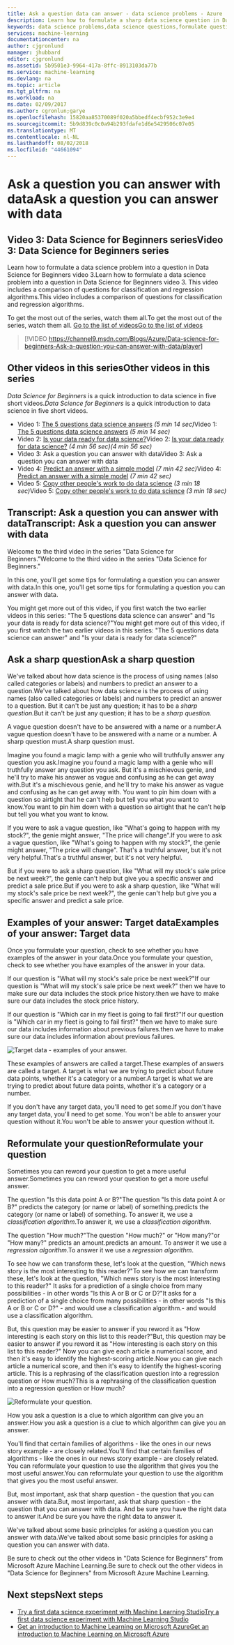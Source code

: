 ```yaml
---
title: Ask a question data can answer - data science problems - Azure | Microsoft Docs
description: Learn how to formulate a sharp data science question in Data Science for Beginners video 3. Includes a comparison of classification and regression questions.
keywords: data science problems,data science questions,formulate questions,regression questions,classification questions,sharp question
services: machine-learning
documentationcenter: na
author: cjgronlund
manager: jhubbard
editor: cjgronlund
ms.assetid: 5b9501e3-9964-417a-8ffc-8913103da77b
ms.service: machine-learning
ms.devlang: na
ms.topic: article
ms.tgt_pltfrm: na
ms.workload: na
ms.date: 02/09/2017
ms.author: cgronlun;garye
ms.openlocfilehash: 15820aa85370089f020a5bbedf4ecbf952c3e9e4
ms.sourcegitcommit: 5b9d839c0c0a94b293fdafe1d6e5429506c07e05
ms.translationtype: MT
ms.contentlocale: nl-NL
ms.lasthandoff: 08/02/2018
ms.locfileid: "44661094"
---
```

# <a name="ask-a-question-you-can-answer-with-data"></a><span data-ttu-id="b42fe-105">Ask a question you can answer with data</span><span class="sxs-lookup"><span data-stu-id="b42fe-105">Ask a question you can answer with data</span></span>
## <a name="video-3-data-science-for-beginners-series"></a><span data-ttu-id="b42fe-106">Video 3: Data Science for Beginners series</span><span class="sxs-lookup"><span data-stu-id="b42fe-106">Video 3: Data Science for Beginners series</span></span>
<span data-ttu-id="b42fe-107">Learn how to formulate a data science problem into a question in Data Science for Beginners video 3.</span><span class="sxs-lookup"><span data-stu-id="b42fe-107">Learn how to formulate a data science problem into a question in Data Science for Beginners video 3.</span></span> <span data-ttu-id="b42fe-108">This video includes a comparison of questions for classification and regression algorithms.</span><span class="sxs-lookup"><span data-stu-id="b42fe-108">This video includes a comparison of questions for classification and regression algorithms.</span></span>

<span data-ttu-id="b42fe-109">To get the most out of the series, watch them all.</span><span class="sxs-lookup"><span data-stu-id="b42fe-109">To get the most out of the series, watch them all.</span></span> [<span data-ttu-id="b42fe-110">Go to the list of videos</span><span class="sxs-lookup"><span data-stu-id="b42fe-110">Go to the list of videos</span></span>](#other-videos-in-this-series)

> [!VIDEO https://channel9.msdn.com/Blogs/Azure/Data-science-for-beginners-Ask-a-question-you-can-answer-with-data/player]
>
>

## <a name="other-videos-in-this-series"></a><span data-ttu-id="b42fe-111">Other videos in this series</span><span class="sxs-lookup"><span data-stu-id="b42fe-111">Other videos in this series</span></span>
<span data-ttu-id="b42fe-112">*Data Science for Beginners* is a quick introduction to data science in five short videos.</span><span class="sxs-lookup"><span data-stu-id="b42fe-112">*Data Science for Beginners* is a quick introduction to data science in five short videos.</span></span>

* <span data-ttu-id="b42fe-113">Video 1: [The 5 questions data science answers](machine-learning-data-science-for-beginners-the-5-questions-data-science-answers.md) *(5 min 14 sec)*</span><span class="sxs-lookup"><span data-stu-id="b42fe-113">Video 1: [The 5 questions data science answers](machine-learning-data-science-for-beginners-the-5-questions-data-science-answers.md) *(5 min 14 sec)*</span></span>
* <span data-ttu-id="b42fe-114">Video 2: [Is your data ready for data science?](machine-learning-data-science-for-beginners-is-your-data-ready-for-data-science.md)</span><span class="sxs-lookup"><span data-stu-id="b42fe-114">Video 2: [Is your data ready for data science?](machine-learning-data-science-for-beginners-is-your-data-ready-for-data-science.md)</span></span> <span data-ttu-id="b42fe-115">*(4 min 56 sec)*</span><span class="sxs-lookup"><span data-stu-id="b42fe-115">*(4 min 56 sec)*</span></span>
* <span data-ttu-id="b42fe-116">Video 3: Ask a question you can answer with data</span><span class="sxs-lookup"><span data-stu-id="b42fe-116">Video 3: Ask a question you can answer with data</span></span>
* <span data-ttu-id="b42fe-117">Video 4: [Predict an answer with a simple model](machine-learning-data-science-for-beginners-predict-an-answer-with-a-simple-model.md) *(7 min 42 sec)*</span><span class="sxs-lookup"><span data-stu-id="b42fe-117">Video 4: [Predict an answer with a simple model](machine-learning-data-science-for-beginners-predict-an-answer-with-a-simple-model.md) *(7 min 42 sec)*</span></span>
* <span data-ttu-id="b42fe-118">Video 5: [Copy other people's work to do data science](machine-learning-data-science-for-beginners-copy-other-peoples-work-to-do-data-science.md) *(3 min 18 sec)*</span><span class="sxs-lookup"><span data-stu-id="b42fe-118">Video 5: [Copy other people's work to do data science](machine-learning-data-science-for-beginners-copy-other-peoples-work-to-do-data-science.md) *(3 min 18 sec)*</span></span>

## <a name="transcript-ask-a-question-you-can-answer-with-data"></a><span data-ttu-id="b42fe-119">Transcript: Ask a question you can answer with data</span><span class="sxs-lookup"><span data-stu-id="b42fe-119">Transcript: Ask a question you can answer with data</span></span>
<span data-ttu-id="b42fe-120">Welcome to the third video in the series "Data Science for Beginners."</span><span class="sxs-lookup"><span data-stu-id="b42fe-120">Welcome to the third video in the series "Data Science for Beginners."</span></span>  

<span data-ttu-id="b42fe-121">In this one, you'll get some tips for formulating a question you can answer with data.</span><span class="sxs-lookup"><span data-stu-id="b42fe-121">In this one, you'll get some tips for formulating a question you can answer with data.</span></span>

<span data-ttu-id="b42fe-122">You might get more out of this video, if you first watch the two earlier videos in this series: "The 5 questions data science can answer" and "Is your data is ready for data science?"</span><span class="sxs-lookup"><span data-stu-id="b42fe-122">You might get more out of this video, if you first watch the two earlier videos in this series: "The 5 questions data science can answer" and "Is your data is ready for data science?"</span></span>

## <a name="ask-a-sharp-question"></a><span data-ttu-id="b42fe-123">Ask a sharp question</span><span class="sxs-lookup"><span data-stu-id="b42fe-123">Ask a sharp question</span></span>
<span data-ttu-id="b42fe-124">We've talked about how data science is the process of using names (also called categories or labels) and numbers to predict an answer to a question.</span><span class="sxs-lookup"><span data-stu-id="b42fe-124">We've talked about how data science is the process of using names (also called categories or labels) and numbers to predict an answer to a question.</span></span> <span data-ttu-id="b42fe-125">But it can't be just any question; it has to be a *sharp question.*</span><span class="sxs-lookup"><span data-stu-id="b42fe-125">But it can't be just any question; it has to be a *sharp question.*</span></span>

<span data-ttu-id="b42fe-126">A vague question doesn't have to be answered with a name or a number.</span><span class="sxs-lookup"><span data-stu-id="b42fe-126">A vague question doesn't have to be answered with a name or a number.</span></span> <span data-ttu-id="b42fe-127">A sharp question must.</span><span class="sxs-lookup"><span data-stu-id="b42fe-127">A sharp question must.</span></span>

<span data-ttu-id="b42fe-128">Imagine you found a magic lamp with a genie who will truthfully answer any question you ask.</span><span class="sxs-lookup"><span data-stu-id="b42fe-128">Imagine you found a magic lamp with a genie who will truthfully answer any question you ask.</span></span> <span data-ttu-id="b42fe-129">But it's a mischievous genie, and he'll try to make his answer as vague and confusing as he can get away with.</span><span class="sxs-lookup"><span data-stu-id="b42fe-129">But it's a mischievous genie, and he'll try to make his answer as vague and confusing as he can get away with.</span></span> <span data-ttu-id="b42fe-130">You want to pin him down with a question so airtight that he can't help but tell you what you want to know.</span><span class="sxs-lookup"><span data-stu-id="b42fe-130">You want to pin him down with a question so airtight that he can't help but tell you what you want to know.</span></span>

<span data-ttu-id="b42fe-131">If you were to ask a vague question, like "What's going to happen with my stock?", the genie might answer, "The price will change".</span><span class="sxs-lookup"><span data-stu-id="b42fe-131">If you were to ask a vague question, like "What's going to happen with my stock?", the genie might answer, "The price will change".</span></span> <span data-ttu-id="b42fe-132">That's a truthful answer, but it's not very helpful.</span><span class="sxs-lookup"><span data-stu-id="b42fe-132">That's a truthful answer, but it's not very helpful.</span></span>

<span data-ttu-id="b42fe-133">But if you were to ask a sharp question, like "What will my stock's sale price be next week?", the genie can't help but give you a specific answer and predict a sale price.</span><span class="sxs-lookup"><span data-stu-id="b42fe-133">But if you were to ask a sharp question, like "What will my stock's sale price be next week?", the genie can't help but give you a specific answer and predict a sale price.</span></span>

## <a name="examples-of-your-answer-target-data"></a><span data-ttu-id="b42fe-134">Examples of your answer: Target data</span><span class="sxs-lookup"><span data-stu-id="b42fe-134">Examples of your answer: Target data</span></span>
<span data-ttu-id="b42fe-135">Once you formulate your question, check to see whether you have examples of the answer in your data.</span><span class="sxs-lookup"><span data-stu-id="b42fe-135">Once you formulate your question, check to see whether you have examples of the answer in your data.</span></span>

<span data-ttu-id="b42fe-136">If our question is "What will my stock's sale price be next week?"</span><span class="sxs-lookup"><span data-stu-id="b42fe-136">If our question is "What will my stock's sale price be next week?"</span></span> <span data-ttu-id="b42fe-137">then we have to make sure our data includes the stock price history.</span><span class="sxs-lookup"><span data-stu-id="b42fe-137">then we have to make sure our data includes the stock price history.</span></span>

<span data-ttu-id="b42fe-138">If our question is "Which car in my fleet is going to fail first?"</span><span class="sxs-lookup"><span data-stu-id="b42fe-138">If our question is "Which car in my fleet is going to fail first?"</span></span> <span data-ttu-id="b42fe-139">then we have to make sure our data includes information about previous failures.</span><span class="sxs-lookup"><span data-stu-id="b42fe-139">then we have to make sure our data includes information about previous failures.</span></span>

![Target data - examples of your answer.](https://docstestmedia1.blob.core.windows.net/azure-media/articles/machine-learning/media/machine-learning-data-science-for-beginners-ask-a-question-you-can-answer-with-data/machine-learning-data-science-target-data.png)

<span data-ttu-id="b42fe-142">These examples of answers are called a target.</span><span class="sxs-lookup"><span data-stu-id="b42fe-142">These examples of answers are called a target.</span></span> <span data-ttu-id="b42fe-143">A target is what we are trying to predict about future data points, whether it's a category or a number.</span><span class="sxs-lookup"><span data-stu-id="b42fe-143">A target is what we are trying to predict about future data points, whether it's a category or a number.</span></span>

<span data-ttu-id="b42fe-144">If you don't have any target data, you'll need to get some.</span><span class="sxs-lookup"><span data-stu-id="b42fe-144">If you don't have any target data, you'll need to get some.</span></span> <span data-ttu-id="b42fe-145">You won't be able to answer your question without it.</span><span class="sxs-lookup"><span data-stu-id="b42fe-145">You won't be able to answer your question without it.</span></span>

## <a name="reformulate-your-question"></a><span data-ttu-id="b42fe-146">Reformulate your question</span><span class="sxs-lookup"><span data-stu-id="b42fe-146">Reformulate your question</span></span>
<span data-ttu-id="b42fe-147">Sometimes you can reword your question to get a more useful answer.</span><span class="sxs-lookup"><span data-stu-id="b42fe-147">Sometimes you can reword your question to get a more useful answer.</span></span>

<span data-ttu-id="b42fe-148">The question "Is this data point A or B?"</span><span class="sxs-lookup"><span data-stu-id="b42fe-148">The question "Is this data point A or B?"</span></span> <span data-ttu-id="b42fe-149">predicts the category (or name or label) of something.</span><span class="sxs-lookup"><span data-stu-id="b42fe-149">predicts the category (or name or label) of something.</span></span> <span data-ttu-id="b42fe-150">To answer it, we use a *classification algorithm*.</span><span class="sxs-lookup"><span data-stu-id="b42fe-150">To answer it, we use a *classification algorithm*.</span></span>

<span data-ttu-id="b42fe-151">The question "How much?"</span><span class="sxs-lookup"><span data-stu-id="b42fe-151">The question "How much?"</span></span> <span data-ttu-id="b42fe-152">or "How many?"</span><span class="sxs-lookup"><span data-stu-id="b42fe-152">or "How many?"</span></span> <span data-ttu-id="b42fe-153">predicts an amount.</span><span class="sxs-lookup"><span data-stu-id="b42fe-153">predicts an amount.</span></span> <span data-ttu-id="b42fe-154">To answer it we use a *regression algorithm*.</span><span class="sxs-lookup"><span data-stu-id="b42fe-154">To answer it we use a *regression algorithm*.</span></span>

<span data-ttu-id="b42fe-155">To see how we can transform these, let's look at the question, "Which news story is the most interesting to this reader?"</span><span class="sxs-lookup"><span data-stu-id="b42fe-155">To see how we can transform these, let's look at the question, "Which news story is the most interesting to this reader?"</span></span> <span data-ttu-id="b42fe-156">It asks for a prediction of a single choice from many possibilities - in other words "Is this A or B or C or D?"</span><span class="sxs-lookup"><span data-stu-id="b42fe-156">It asks for a prediction of a single choice from many possibilities - in other words "Is this A or B or C or D?"</span></span> <span data-ttu-id="b42fe-157">- and would use a classification algorithm.</span><span class="sxs-lookup"><span data-stu-id="b42fe-157">- and would use a classification algorithm.</span></span>

<span data-ttu-id="b42fe-158">But, this question may be easier to answer if you reword it as "How interesting is each story on this list to this reader?"</span><span class="sxs-lookup"><span data-stu-id="b42fe-158">But, this question may be easier to answer if you reword it as "How interesting is each story on this list to this reader?"</span></span> <span data-ttu-id="b42fe-159">Now you can give each article a numerical score, and then it's easy to identify the highest-scoring article.</span><span class="sxs-lookup"><span data-stu-id="b42fe-159">Now you can give each article a numerical score, and then it's easy to identify the highest-scoring article.</span></span> <span data-ttu-id="b42fe-160">This is a rephrasing of the classification question into a regression question or How much?</span><span class="sxs-lookup"><span data-stu-id="b42fe-160">This is a rephrasing of the classification question into a regression question or How much?</span></span>

![Reformulate your question.](https://docstestmedia1.blob.core.windows.net/azure-media/articles/machine-learning/media/machine-learning-data-science-for-beginners-ask-a-question-you-can-answer-with-data/machine-learning-data-science-classification-question-vs-regression-question.png)

<span data-ttu-id="b42fe-163">How you ask a question is a clue to which algorithm can give you an answer.</span><span class="sxs-lookup"><span data-stu-id="b42fe-163">How you ask a question is a clue to which algorithm can give you an answer.</span></span>

<span data-ttu-id="b42fe-164">You'll find that certain families of algorithms - like the ones in our news story example - are closely related.</span><span class="sxs-lookup"><span data-stu-id="b42fe-164">You'll find that certain families of algorithms - like the ones in our news story example - are closely related.</span></span> <span data-ttu-id="b42fe-165">You can reformulate your question to use the algorithm that gives you the most useful answer.</span><span class="sxs-lookup"><span data-stu-id="b42fe-165">You can reformulate your question to use the algorithm that gives you the most useful answer.</span></span>

<span data-ttu-id="b42fe-166">But, most important, ask that sharp question - the question that you can answer with data.</span><span class="sxs-lookup"><span data-stu-id="b42fe-166">But, most important, ask that sharp question - the question that you can answer with data.</span></span> <span data-ttu-id="b42fe-167">And be sure you have the right data to answer it.</span><span class="sxs-lookup"><span data-stu-id="b42fe-167">And be sure you have the right data to answer it.</span></span>

<span data-ttu-id="b42fe-168">We've talked about some basic principles for asking a question you can answer with data.</span><span class="sxs-lookup"><span data-stu-id="b42fe-168">We've talked about some basic principles for asking a question you can answer with data.</span></span>

<span data-ttu-id="b42fe-169">Be sure to check out the other videos in "Data Science for Beginners" from Microsoft Azure Machine Learning.</span><span class="sxs-lookup"><span data-stu-id="b42fe-169">Be sure to check out the other videos in "Data Science for Beginners" from Microsoft Azure Machine Learning.</span></span>

## <a name="next-steps"></a><span data-ttu-id="b42fe-170">Next steps</span><span class="sxs-lookup"><span data-stu-id="b42fe-170">Next steps</span></span>
* [<span data-ttu-id="b42fe-171">Try a first data science experiment with Machine Learning Studio</span><span class="sxs-lookup"><span data-stu-id="b42fe-171">Try a first data science experiment with Machine Learning Studio</span></span>](machine-learning-create-experiment.md)
* [<span data-ttu-id="b42fe-172">Get an introduction to Machine Learning on Microsoft Azure</span><span class="sxs-lookup"><span data-stu-id="b42fe-172">Get an introduction to Machine Learning on Microsoft Azure</span></span>](machine-learning-what-is-machine-learning.md)


